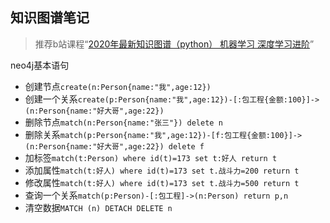 ## 知识图谱笔记

> 推荐b站课程“[2020年最新知识图谱（python） 机器学习 深度学习进阶](https://www.bilibili.com/video/BV14a4y1j7mg)”

neo4j基本语句
- 创建节点`create(n:Person{name:"我",age:12})`
- 创建一个关系`create(p:Person{name:"我",age:12})-[:包工程{金额:100}]->(n:Person{name:"好大哥",age:22})`
- 删除节点`match(n:Person{name:"张三"}) delete n`
- 删除关系`match(p:Person{name:"我",age:12})-[f:包工程{金额:100}]->(n:Person{name:"好大哥",age:22}) delete f`
- 加标签`match(t:Person) where id(t)=173 set t:好人 return t`
- 添加属性`match(t:好人) where id(t)=173 set t.战斗力=200 return t`
- 修改属性`match(t:好人) where id(t)=173 set t.战斗力=500 return t`
- 查询一个关系`match(p:Person)-[:包工程]->(n:Person) return p,n`
- 清空数据`MATCH (n) DETACH DELETE n`